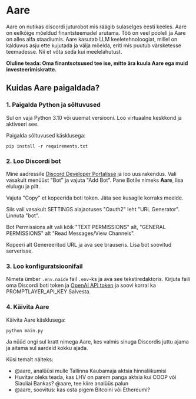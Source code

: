 # Aare
Aare on nutikas discordi juturobot mis räägib sulaselges eesti keeles. 
Aare on eelkõige mõeldud finantsteemadel arutama. Töö on veel pooleli ja Aare on alles alfa staadiumis. Aare kasutab LLM keeletehnoloogiat, millel on kalduvus asju ette kujutada ja välja mõelda, eriti mis puutub värsketesse teemadesse. Nii et võta seda kui meelelahutust.

**Oluline teada: Oma finantsotsused tee ise, mitte ära kuula Aare ega muid investeerimiskratte.** 

## Kuidas Aare paigaldada?

### 1. Paigalda Python ja sõltuvused
Sul on vaja Python 3.10 või uuemat versiooni. Loo virtuaalne keskkond ja aktiveeri see.

Paigalda sõltuvused käsklusega:

    pip install -r requirements.txt

### 2. Loo Discordi bot
Mine aadressile [Discord Developer Portalisse](https://discord.com/developers/applications) ja loo uus rakendus.
Vali vasakult menüüst "Bot" ja vajuta "Add Bot". Pane Botile nimeks **Aare**, lisa elulugu ja pilt.

Vajuta "Copy" et kopeerida boti token. Jäta see kusagile korraks meelde.

Siis vali vasakult SETTINGS alajaotuses "Oauth2" leht "URL Generator". Linnuta "bot".

Bot Permissions alt vali kõik "TEXT PERMISSIONS" alt, "GENERAL PERMISSIONS" alt "Read Messages/View Channels".

Kopeeri alt Genereeritud URL ja ava see brauseris. Lisa bot soovitud serverisse.

### 3. Loo konfiguratsioonifail
Nimeta ümber ```.env.naide``` fail ```.env```-ks ja ava see tekstiredaktoris.
Kirjuta faili oma Discordi boti token ja [OpenAI API token](https://platform.openai.com/account/api-keys) ja soovi korral ka PROMPTLAYER_API_KEY
 Salvesta.

### 4. Käivita Aare
Käivita Aare käsklusega:

    python main.py

Ja nüüd ongi sul kratt nimega Aare, kes valmis sinuga Discordis juttu ajama ja aitama sul aardeid kokku ajada.

Küsi temalt näiteks:
* @aare, analüüsi mulle Tallinna Kaubamaja aktsia hinnaliikumisi
* Huvitav oleks teada, kas LHV on parem panga aktsia kui COOP või Siauliai Bankas? @aare, tee kiire analüüs palun
* @aare, soovitus: kas osta pigem Bitcoini või Ethereumi?